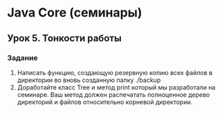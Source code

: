  # Java Core (семинары)
## Урок 5. Тонкости работы
### Задание
1. Написать функцию, создающую резервную копию всех файлов в директории во вновь 
созданную папку ./backup
2. Доработайте класс Tree и метод print который мы разработали на семинаре. 
Ваш метод должен распечатать полноценное дерево директорий и файлов относительно 
корневой директории.